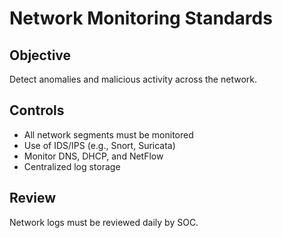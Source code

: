 # Network Monitoring Standards

## Objective
Detect anomalies and malicious activity across the network.

## Controls
- All network segments must be monitored
- Use of IDS/IPS (e.g., Snort, Suricata)
- Monitor DNS, DHCP, and NetFlow
- Centralized log storage

## Review
Network logs must be reviewed daily by SOC.
